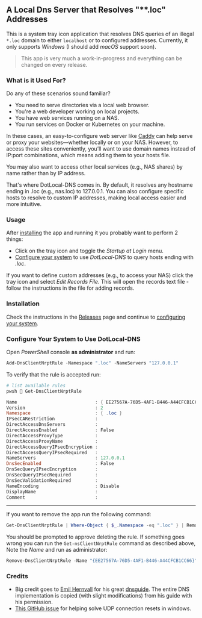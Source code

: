 ## A Local Dns Server that Resolves "**.loc" Addresses

This is a system tray icon application that resolves DNS queries of an illegal `*.loc` domain to either `localhost` or
to configured addresses. Currently, it only supports _Windows_ (I should add _macOS_ support soon).

> This app is very much a work-in-progress and everything can be changed on every release.

### What is it Used For?

Do any of these scenarios sound familiar?

* You need to serve directories via a local web browser.
* You're a web developer working on local projects.
* You have web services running on a NAS.
* You run services on Docker or Kubernetes on your machine.

In these cases, an easy-to-configure web server like [Caddy][] can help serve or proxy your websites—whether locally or
on your NAS. However, to access these sites conveniently, you’ll want to use domain names instead of IP:port
combinations, which means adding them to your hosts file.

You may also want to access other local services (e.g., NAS shares) by name rather than by IP address.

That's where DotLocal-DNS comes in. By default, it resolves any hostname ending in .loc (e.g., nas.loc) to
127.0.0.1. You can also configure specific hosts to resolve to custom IP addresses, making local access easier and more
intuitive.

### Usage

After [installing](#installation) the app and running it you probably want to perform 2 things:

* Click on the tray icon and toggle the _Startup at Login_ menu.
* [Configure your system](#configure-your-system-to-use-dotlocal-dns) to use _DotLocal-DNS_ to query hosts ending with
  _.loc_.

If you want to define custom addresses (e.g., to access your NAS) click the tray icon and select _Edit Records File_.
This will open the records text file - follow the instructions in the file for adding records.

### Installation

Check the instructions in the [Releases](https://github.com/babysnakes/dot-local-dns/releases) page and continue
to [configuring your system](#configure-your-system-to-use-dotlocal-dns).

### Configure Your System to Use DotLocal-DNS

Open _PowerShell_ console **as administrator** and run:

```powershell
Add-DnsClientNrptRule -Namespace ".loc" -NameServers "127.0.0.1"
```

To verify that the rule is accepted run:

```powershell
# list available rules
pwsh  Get-DnsClientNrptRule

Name                             : { EE27567A-76D5-4AF1-B446-A44CFCB1CC66 }
Version                          : 2
Namespace                        : { .loc }
IPsecCARestriction               :
DirectAccessDnsServers           :
DirectAccessEnabled              : False
DirectAccessProxyType            :
DirectAccessProxyName            :
DirectAccessQueryIPsecEncryption :
DirectAccessQueryIPsecRequired   :
NameServers                      : 127.0.0.1
DnsSecEnabled                    : False
DnsSecQueryIPsecEncryption       :
DnsSecQueryIPsecRequired         :
DnsSecValidationRequired         :
NameEncoding                     : Disable
DisplayName                      :
Comment                          :
```

---

If you want to remove the app run the following command:

```powershell
Get-DnsClientNrptRule | Where-Object { $_.Namespace -eq ".loc" } | Remove-DnsClientNrptRule
```

You should be prompted to approve deleting the rule. If something goes wrong you can run the `Get-nsClientNrptRule`
command as described above, Note the _Name_ and run as administrator:

```powershell
Remove-DnsClientNrptRule -Name "{EE27567A-76D5-4AF1-B446-A44CFCB1CC66}"
```

### Credits

* Big credit goes to [Emil Hernvall][emil] for his great [dnsguide][]. The entire DNS implementation is copied (with
  slight modifications) from his guide with his permission.
* [This GitHub issue][issue391] for helping solve UDP connection resets in windows.

[caddy]: https://caddyserver.com/

[issue391]: https://github.com/mokeyish/smartdns-rs/issues/391

[emil]: https://github.com/EmilHernvall

[dnsguide]: https://github.com/EmilHernvall/dnsguide